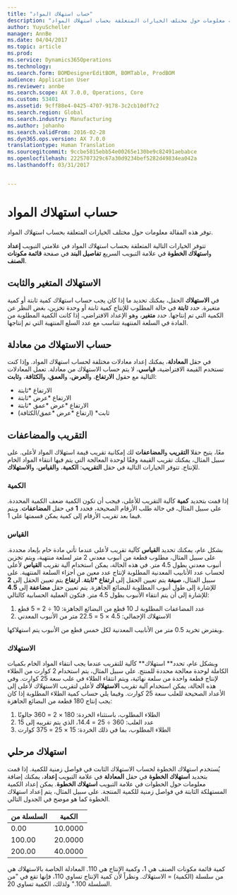 ```yaml
---
title: "حساب استهلاك المواد"
description: "توفر هذه المقالة معلومات حول مختلف الخيارات المتعلقة بحساب استهلاك المواد."
author: YuyuScheller
manager: AnnBe
ms.date: 04/04/2017
ms.topic: article
ms.prod: 
ms.service: Dynamics365Operations
ms.technology: 
ms.search.form: BOMDesignerEditBOM, BOMTable, ProdBOM
audience: Application User
ms.reviewer: annbe
ms.search.scope: AX 7.0.0, Operations, Core
ms.custom: 53401
ms.assetid: 9cff88e4-0425-4707-9178-3c2cb10df7c2
ms.search.region: Global
ms.search.industry: Manufacturing
ms.author: johanho
ms.search.validFrom: 2016-02-28
ms.dyn365.ops.version: AX 7.0.0
translationtype: Human Translation
ms.sourcegitcommit: 9ccbe5815ebb54e00265e130be9c82491aebabce
ms.openlocfilehash: 2225707329c67a30d9234bef5282d49834ea042a
ms.lasthandoff: 03/31/2017


---
```


# <a name="calculate-material-consumption"></a>حساب استهلاك المواد

توفر هذه المقالة معلومات حول مختلف الخيارات المتعلقة بحساب استهلاك المواد. 

تتوفر الخيارات التالية المتعلقة بحساب استهلاك المواد في علامتي التبويب **إعداد** و**استهلاك الخطوة** في علامة التبويب السريع **تفاصيل البند** في صفحة **قائمة مكونات الصنف**.

## <a name="variable-and-constant-consumption"></a>الاستهلاك المتغير والثابت
في **الاستهلاك** الحقل، يمكنك تحديد ما إذا كان يجب حساب استهلاك كمية ثابتة أو كمية متغيرة. حدد **ثابتة** في حالة المطلوب للإنتاج كمية ثابتة أو وحدة تخزين، بغض النظر عن الكمية التي تم إنتاجها. حدد **متغير**، وهو الإعداد الافتراضي، إذا كانت الكمية المطلوبة من المادة في السلعة المنتهية تتناسب مع عدد السلع المنتهية التي تم إنتاجها.

## <a name="calculating-consumption-from-a-formula"></a>حساب الاستهلاك من معادلة
في حقل **المعادلة**، يمكنك إعداد معادلات مختلفة لحساب استهلاك المواد. وإذا كنت تستخدم القيمة الافتراضية، **قياسي**، لا يتم حساب الاستهلاك من معادلة. تعمل المعادلات التالية مع حقول **الارتفاع**، و**العرض**، و**العمق**، و**الكثافة**، و**ثابت**:

-   الارتفاع \*ثابتة
-   الارتفاع \*عرض \*ثابتة
-   الارتفاع \*عرض \*عمق \*ثابتة
-   (ارتفاع \*عرض \*عمق/الكثافة) \*ثابت

## <a name="rounding-up-and-multiples"></a>التقريب والمضاعفات
معًا، يتيح حقلا **التقريب** و**المضاعفات** لك إمكانية تقريب قيمة استهلاك المواد لأعلى. على سبيل المثال، يمكنك تقريب القيمة وفقًا لوحدة المعالجة التي يتم فيها انتقاء المواد الخام للإنتاج. تتوفر الخيارات التالية في حقل **التقريب**: **الكمية**، و**القياس**، و**الاستهلاك**.

### <a name="quantity"></a>الكمية

إذا قمت بتحديد **كمية** كآلية التقريب للأعلى، فيجب أن تكون الكمية ضعف الكمية المحددة. على سبيل المثال، في حالة طلب الأرقام الصحيحة، فحدد **1** في حقل **المضاعفات**. ويتم فيما بعد تقريب الأرقام إلى كمية يمكن قسمتها على 1.

### <a name="measurement"></a>القياس

بشكل عام، يمكنك تحديد **القياس** كآلية تقريب لأعلى عندما تأتي مادة خام بإبعاد محددة. على سبيل المثال، مطلوب قطعة من أنبوب معدني 2 متر لسلعة منتهية، ويتم تخزين أنبوب معدني بطول 4.5 متر. في هذه الحالة، يمكن استخدام آلية تقريب **القياس** لأعلى لحساب عدد الأنابيب المعدنية المطلوبة لإنتاج عدد معين من أجزاء السلعة المنتهية. على سبيل المثال، **صيغة** يتم تعيين الحقل إلى **ارتفاع \*ثابتة**. **ارتفاع** يتم تعيين الحقل إلى **2** للإشارة إلى طول أنبوب المطلوبة للبضائع الجاهزة. يتم تعيين حقل **مضاعفة** إلى **4.5** للإشارة إلى أن يتم انتقاء الأنبوب بطول 4.5 متر. فتكون العملية الحسابية كالتالي:

1.  عدد المضاعفات المطلوبة لـ 10 قطع من البضائع الجاهزة: 10 ÷ 2 = 5 قطع
2.  الاستهلاك الإجمالي: 4.5 × 5 = 22.5 متر من الأنبوب المعدني

ويفترض تخريد 0.5 متر من الأنابيب المعدنية لكل خمس قطع من الأنبوب يتم استهلاكها.

### <a name="consumption"></a>الاستهلاك

وبشكل عام، تحدد** استهلاك** كآلية للتقريب عندما يجب انتقاء المواد الخام بكميات الكاملة لوحدة معالجة محددة للمنتج. على سبيل المثال، يتم استخدام 2 كوارت من الطلاء لإنتاج قطعة واحدة من سلعة نهائية، ويتم انتقاء الطلاء في علب سعة 25 كوارت. وفي هذه الحالة، يمكن استخدام آلية تقريب **الاستهلاك** لأعلى لتقريب الاستهلاك لأعلى إلى الأعداد الصحيحة للعلب سعة 25 كوارت. وفيما يلي حساب كمية الطلاء المطلوبة إذا كان يجب إنتاج 180 قطعة من البضائع الجاهزة:

1.  الطلاء المطلوب، باستثناء الخردة: 180 × 2 = 360 جالونًا
2.  عدد العلب: 360 ÷ 25 = 14.4، الذي يتم تقريبه إلى 15
3.  الطلاء المطلوب، بما في ذلك الخردة: 15 × 25 = 375 كوارت

## <a name="step-consumption"></a>استهلاك مرحلي
يُستخدم استهلاك الخطوة لحساب الاستهلاك الثابت في فواصل زمنية للكمية. إذا قمت بتحديد **استهلاك الخطوة** في حقل **المعادلة** في علامة التبويب **إعداد**، يمكنك إضافة معلومات حول الخطوات في علامة التبويب **استهلاك الخطوة**. يمكن إعداد الكمية المستهلكة الثابتة في فواصل زمنية للكمية المنتجة. على سبيل المثال، يتم إعداد استهلاك الخطوة كما هو موضح في الجدول التالي.

| السلسلة من | الكمية |
|-------------|----------|
| 0.00        | 10.0000  |
| 100.00      | 20.0000  |
| 200.00      | 40.0000  |

كمية قائمة مكونات الصنف هي 1، وكمية الإنتاج هي 110. المعادلة الخاصة بالاستهلاك هي من سلسلة (الكمية) = الاستهلاك. ونظراً لأن كمية الإنتاج تساوي 110، فإنها تقع في "من السلسلة 100." ولذلك، الكمية تساوي 20.


